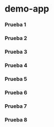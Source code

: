 # demo-app

### Prueba 1
### Prueba 2
### Prueba 3
### Prueba 4
### Prueba 5
### Prueba 6
### Prueba 7
### Prueba 8
